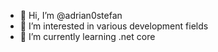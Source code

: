 - 👋 Hi, I’m @adrian0stefan
- 👀 I’m interested in various development fields
- 🌱 I’m currently learning .net core

<!---
adrian0stefan/adrian0stefan is a ✨ special ✨ repository because its `README.md` (this file) appears on your GitHub profile.
You can click the Preview link to take a look at your changes.
--->
